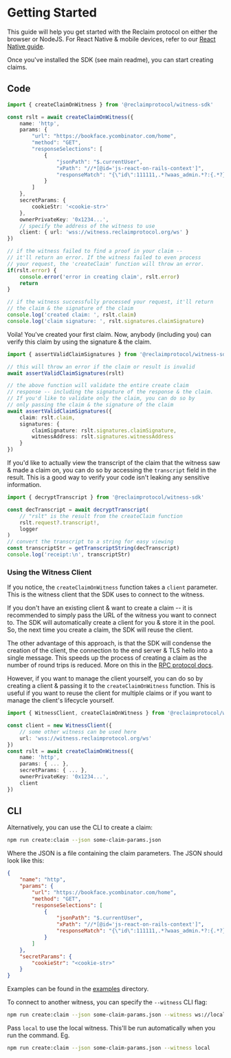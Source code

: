 # Getting Started

This guide will help you get started with the Reclaim protocol on either the browser or NodeJS. For React Native & mobile devices, refer to our [React Native guide](docs/browser-rpc.md).

Once you've installed the SDK (see main readme), you can start creating claims.

## Code

```ts
import { createClaimOnWitness } from '@reclaimprotocol/witness-sdk'

const rslt = await createClaimOnWitness({
	name: 'http',
	params: {
		"url": "https://bookface.ycombinator.com/home",
		"method": "GET",
		"responseSelections": [
			{
				"jsonPath": "$.currentUser",
				"xPath": "//*[@id='js-react-on-rails-context']",
				"responseMatch": "{\"id\":111111,.*?waas_admin.*?:{.*?}.*?:{.*?}.*?(?:full_name|first_name).*?}"
			}
		]
	},
	secretParams: {
		cookieStr: '<cookie-str>'
	},
	ownerPrivateKey: '0x1234...',
	// specify the address of the witness to use
	client: { url: 'wss://witness.reclaimprotocol.org/ws' }
})

// if the witness failed to find a proof in your claim --
// it'll return an error. If the witness failed to even process
// your request, the 'createClaim' function will throw an error.
if(rslt.error) {
	console.error('error in creating claim', rslt.error)
	return
}

// if the witness successfully processed your request, it'll return
// the claim & the signature of the claim
console.log('created claim: ', rslt.claim)
console.log('claim signature: ', rslt.signatures.claimSignature)
```

Voila! You've created your first claim. Now, anybody (including you) can verify this claim by using the signature & the claim.
``` ts
import { assertValidClaimSignatures } from '@reclaimprotocol/witness-sdk'

// this will throw an error if the claim or result is invalid
await assertValidClaimSignatures(rslt)

// the above function will validate the entire create claim
// response -- including the signature of the response & the claim.
// If you'd like to validate only the claim, you can do so by
// only passing the claim & the signature of the claim
await assertValidClaimSignatures({
	claim: rslt.claim,
	signatures: {
		claimSignature: rslt.signatures.claimSignature,
		witnessAddress: rslt.signatures.witnessAddress
	}
})
```

If you'd like to actually view the transcript of the claim that the witness saw & made a claim on, you can do so by accessing the `transcript` field in the result. This is a good way to verify your code isn't leaking any sensitive information.

``` ts
import { decryptTranscript } from '@reclaimprotocol/witness-sdk'

const decTranscript = await decryptTranscript(
	// "rslt" is the result from the createClaim function
	rslt.request?.transcript!,
	logger
)
// convert the transcript to a string for easy viewing
const transcriptStr = getTranscriptString(decTranscript)
console.log('receipt:\n', transcriptStr)
```

### Using the Witness Client

If you notice, the `createClaimOnWitness` function takes a `client` parameter. This is the witness client that the SDK uses to connect to the witness.

If you don't have an existing client & want to create a claim -- it is recommended to simply pass the URL of the witness you want to connect to. The SDK will automatically create a client for you & store it in the pool. So, the next time you create a claim, the SDK will reuse the client.

The other advantage of this approach, is that the SDK will condense the creation of the client, the connection to the end server & TLS hello into a single message. This speeds up the process of creating a claim as the number of round trips is reduced. More on this in the [RPC protocol docs](docs/rpc.md).

However, if you want to manage the client yourself, you can do so by creating a client & passing it to the `createClaimOnWitness` function. This is useful if you want to reuse the client for multiple claims or if you want to manage the client's lifecycle yourself.

``` ts
import { WitnessClient, createClaimOnWitness } from '@reclaimprotocol/witness-sdk'

const client = new WitnessClient({
	// some other witness can be used here
	url: 'wss://witness.reclaimprotocol.org/ws'
})
const rslt = await createClaimOnWitness({
	name: 'http',
	params: { ... },
	secretParams: { ... },
	ownerPrivateKey: '0x1234...',
	client
})
```

## CLI

Alternatively, you can use the CLI to create a claim:

```sh
npm run create:claim --json some-claim-params.json
```

Where the JSON is a file containing the claim parameters. The JSON should look like this:

```json
{
	"name": "http",
	"params": {
		"url": "https://bookface.ycombinator.com/home",
		"method": "GET",
		"responseSelections": [
			{
				"jsonPath": "$.currentUser",
				"xPath": "//*[@id='js-react-on-rails-context']",
				"responseMatch": "{\"id\":111111,.*?waas_admin.*?:{.*?}.*?:{.*?}.*?(?:full_name|first_name).*?}"
			}
		]
	},
	"secretParams": {
		"cookieStr": "<cookie-str>"
	}
}
```

Examples can be found in the [examples](examples) directory.

To connect to another witness, you can specify the `--witness` CLI flag:

``` sh
npm run create:claim --json some-claim-params.json --witness ws://localhost:8001/ws
```

Pass `local` to use the local witness. This'll be run automatically when you run the command. Eg.
``` sh
npm run create:claim --json some-claim-params.json --witness local
```

